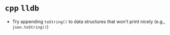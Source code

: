 # `cpp` `lldb`

- Try appending `toString()` to data structures that won't print nicely (e.g., `json.toString()`)
